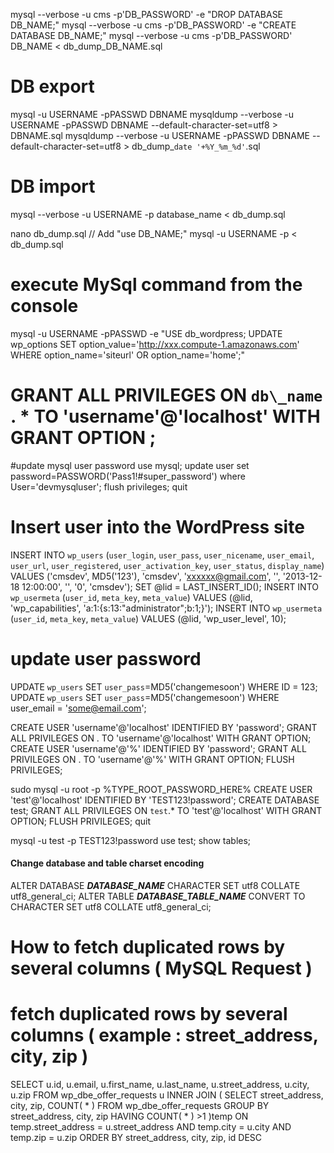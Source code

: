 mysql --verbose -u cms -p'DB_PASSWORD' -e "DROP DATABASE DB_NAME;"
mysql --verbose -u cms -p'DB_PASSWORD' -e "CREATE DATABASE DB_NAME;"
mysql --verbose -u cms -p'DB_PASSWORD' DB_NAME < db_dump_DB_NAME.sql

# DB export
mysql -u USERNAME -pPASSWD DBNAME
mysqldump --verbose -u USERNAME -pPASSWD DBNAME --default-character-set=utf8 > DBNAME.sql
mysqldump --verbose -u USERNAME -pPASSWD DBNAME --default-character-set=utf8 > db_dump_`date '+%Y_%m_%d'`.sql

# DB import
mysql --verbose -u USERNAME -p database_name < db_dump.sql

nano db_dump.sql // Add "use DB_NAME;"
mysql -u USERNAME -p < db_dump.sql


# execute MySql command from the console
mysql -u USERNAME -pPASSWD -e "USE db_wordpress; UPDATE wp_options SET option_value='http://xxx.compute-1.amazonaws.com' WHERE option_name='siteurl' OR option_name='home';"


# GRANT ALL PRIVILEGES ON  `db\_name` . * TO  'username'@'localhost' WITH GRANT OPTION ;

#update mysql user password
use mysql;
update user set password=PASSWORD('Pass1!#super_password') where User='devmysqluser';
flush privileges;
quit

# Insert user into the WordPress site
INSERT INTO `wp_users` (`user_login`, `user_pass`, `user_nicename`, `user_email`, `user_url`, `user_registered`, `user_activation_key`, `user_status`, `display_name`) VALUES ('cmsdev', MD5('123'), 'cmsdev', 'xxxxxx@gmail.com', '', '2013-12-18 12:00:00', '', '0', 'cmsdev');
SET @lid = LAST_INSERT_ID();
INSERT INTO `wp_usermeta` (`user_id`, `meta_key`, `meta_value`) VALUES (@lid, 'wp_capabilities', 'a:1:{s:13:"administrator";b:1;}');
INSERT INTO `wp_usermeta` (`user_id`, `meta_key`, `meta_value`) VALUES (@lid, 'wp_user_level', 10);

# update user password
UPDATE `wp_users` SET `user_pass`=MD5('changemesoon') WHERE ID = 123;
UPDATE `wp_users` SET `user_pass`=MD5('changemesoon') WHERE user_email = 'some@email.com';



CREATE USER 'username'@'localhost' IDENTIFIED BY 'password';
GRANT ALL PRIVILEGES ON . TO 'username'@'localhost' WITH GRANT OPTION;
CREATE USER 'username'@'%' IDENTIFIED BY 'password';
GRANT ALL PRIVILEGES ON . TO 'username'@'%' WITH GRANT OPTION;
FLUSH PRIVILEGES;



sudo mysql -u root -p
%TYPE_ROOT_PASSWORD_HERE%
CREATE USER 'test'@'localhost' IDENTIFIED BY 'TEST123!password';
CREATE DATABASE test;
GRANT ALL PRIVILEGES ON  `test`.* TO  'test'@'localhost' WITH GRANT OPTION;
FLUSH PRIVILEGES;
quit

mysql -u test -p
TEST123!password
use test;
show tables;

#### Change database and table charset encoding
ALTER DATABASE ***DATABASE_NAME*** CHARACTER SET utf8 COLLATE utf8_general_ci;
ALTER TABLE ***DATABASE_TABLE_NAME*** CONVERT TO CHARACTER SET utf8 COLLATE utf8_general_ci;

# How to fetch duplicated rows by several columns ( MySQL Request )
# fetch duplicated rows by several columns ( example : street_address, city, zip )
SELECT u.id, u.email, u.first_name, u.last_name, u.street_address, u.city, u.zip
FROM wp_dbe_offer_requests u
INNER JOIN (
    SELECT street_address, city, zip, COUNT( * ) 
    FROM wp_dbe_offer_requests
    GROUP BY street_address, city, zip
    HAVING COUNT( * ) >1
)temp ON temp.street_address = u.street_address
AND temp.city = u.city
AND temp.zip = u.zip
ORDER BY street_address, city, zip, id DESC